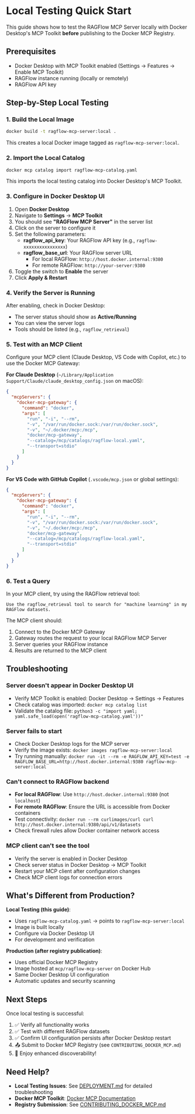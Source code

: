 # Local Testing Quick Start

This guide shows how to test the RAGFlow MCP Server locally with Docker Desktop's MCP Toolkit **before** publishing to the Docker MCP Registry.

## Prerequisites

- Docker Desktop with MCP Toolkit enabled (Settings → Features → Enable MCP Toolkit)
- RAGFlow instance running (locally or remotely)
- RAGFlow API key

## Step-by-Step Local Testing

### 1. Build the Local Image

```bash
docker build -t ragflow-mcp-server:local .
```

This creates a local Docker image tagged as `ragflow-mcp-server:local`.

### 2. Import the Local Catalog

```bash
docker mcp catalog import ragflow-mcp-catalog.yaml
```

This imports the local testing catalog into Docker Desktop's MCP Toolkit.

### 3. Configure in Docker Desktop UI

1. Open **Docker Desktop**
2. Navigate to **Settings** → **MCP Toolkit**
3. You should see **"RAGFlow MCP Server"** in the server list
4. Click on the server to configure it
5. Set the following parameters:
   - **ragflow_api_key**: Your RAGFlow API key (e.g., `ragflow-xxxxxxxxxxxxxxxx`)
   - **ragflow_base_url**: Your RAGFlow server URL
     - For local RAGFlow: `http://host.docker.internal:9380`
     - For remote RAGFlow: `http://your-server:9380`
6. Toggle the switch to **Enable** the server
7. Click **Apply & Restart**

### 4. Verify the Server is Running

After enabling, check in Docker Desktop:
- The server status should show as **Active/Running**
- You can view the server logs
- Tools should be listed (e.g., `ragflow_retrieval`)

### 5. Test with an MCP Client

Configure your MCP client (Claude Desktop, VS Code with Copilot, etc.) to use the Docker MCP Gateway:

**For Claude Desktop** (`~/Library/Application Support/Claude/claude_desktop_config.json` on macOS):

```json
{
  "mcpServers": {
    "docker-mcp-gateway": {
      "command": "docker",
      "args": [
        "run", "-i", "--rm",
        "-v", "/var/run/docker.sock:/var/run/docker.sock",
        "-v", "~/.docker/mcp:/mcp",
        "docker/mcp-gateway",
        "--catalog=/mcp/catalogs/ragflow-local.yaml",
        "--transport=stdio"
      ]
    }
  }
}
```

**For VS Code with GitHub Copilot** (`.vscode/mcp.json` or global settings):

```json
{
  "mcpServers": {
    "docker-mcp-gateway": {
      "command": "docker",
      "args": [
        "run", "-i", "--rm",
        "-v", "/var/run/docker.sock:/var/run/docker.sock",
        "-v", "~/.docker/mcp:/mcp",
        "docker/mcp-gateway",
        "--catalog=/mcp/catalogs/ragflow-local.yaml",
        "--transport=stdio"
      ]
    }
  }
}
```

### 6. Test a Query

In your MCP client, try using the RAGFlow retrieval tool:

```
Use the ragflow_retrieval tool to search for "machine learning" in my RAGFlow datasets.
```

The MCP client should:
1. Connect to the Docker MCP Gateway
2. Gateway routes the request to your local RAGFlow MCP Server
3. Server queries your RAGFlow instance
4. Results are returned to the MCP client

## Troubleshooting

### Server doesn't appear in Docker Desktop UI

- Verify MCP Toolkit is enabled: Docker Desktop → Settings → Features
- Check catalog was imported: `docker mcp catalog list`
- Validate the catalog file: `python3 -c "import yaml; yaml.safe_load(open('ragflow-mcp-catalog.yaml'))"`

### Server fails to start

- Check Docker Desktop logs for the MCP server
- Verify the image exists: `docker images ragflow-mcp-server:local`
- Try running manually: `docker run -it --rm -e RAGFLOW_API_KEY=test -e RAGFLOW_BASE_URL=http://host.docker.internal:9380 ragflow-mcp-server:local`

### Can't connect to RAGFlow backend

- **For local RAGFlow**: Use `http://host.docker.internal:9380` (not `localhost`)
- **For remote RAGFlow**: Ensure the URL is accessible from Docker containers
- Test connectivity: `docker run --rm curlimages/curl curl http://host.docker.internal:9380/api/v1/datasets`
- Check firewall rules allow Docker container network access

### MCP client can't see the tool

- Verify the server is enabled in Docker Desktop
- Check server status in Docker Desktop → MCP Toolkit
- Restart your MCP client after configuration changes
- Check MCP client logs for connection errors

## What's Different from Production?

**Local Testing (this guide)**:
- Uses `ragflow-mcp-catalog.yaml` → points to `ragflow-mcp-server:local`
- Image is built locally
- Configure via Docker Desktop UI
- For development and verification

**Production (after registry publication)**:
- Uses official Docker MCP Registry
- Image hosted at `mcp/ragflow-mcp-server` on Docker Hub
- Same Docker Desktop UI configuration
- Automatic updates and security scanning

## Next Steps

Once local testing is successful:

1. ✅ Verify all functionality works
2. ✅ Test with different RAGFlow datasets
3. ✅ Confirm UI configuration persists after Docker Desktop restart
4. 📤 Submit to Docker MCP Registry (see `CONTRIBUTING_DOCKER_MCP.md`)
5. 🎉 Enjoy enhanced discoverability!

## Need Help?

- **Local Testing Issues**: See [DEPLOYMENT.md](DEPLOYMENT.md) for detailed troubleshooting
- **Docker MCP Toolkit**: [Docker MCP Documentation](https://docs.docker.com/mcp/)
- **Registry Submission**: See [CONTRIBUTING_DOCKER_MCP.md](CONTRIBUTING_DOCKER_MCP.md)
